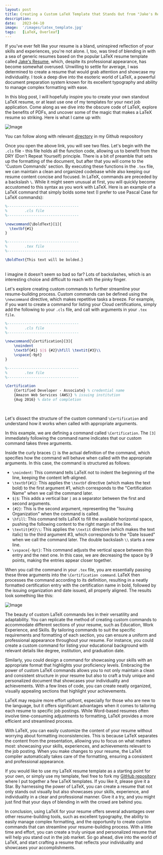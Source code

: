 ```yaml
---
layout: post
title: Creating a Custom LaTeX Template that Stands Out from "Jake's Resume" 
description:
date:   2023-04-10
image:  '/images/latex_template.jpg'
tags:   [LaTeX, Overleaf]
---
```


If you've ever felt like your resume is a bland, uninspired reflection of your skills and experiences, you're not alone. I, too, was tired of blending in with a sea of generic resumes based on the popular LaTeX resume template called [Jake's Resume](https://www.overleaf.com/latex/templates/jakes-resume/syzfjbzwjncs), which, despite its professional appearance, has become somewhat overused. Unwilling to settle for average, I was determined to create a resume that would grab attention and showcase my individuality. I took a deep dive into the esoteric world of LaTeX, a powerful document preparation system known for its excellent typography and ability to manage complex formatting with ease.

In this blog post, I will hopefully inspire you to create your own standout LaTeX resume, or at least use one of my templates for your next job application. Come along as we dive into the obscure code of LaTeX, explore the benefits of PDFs, and uncover some of the magic that makes a LaTeX resume so striking. Here is what I came up with:

![Image]({{site.baseurl}}/images/latex_example_2.jpg) 

You can follow along with relevant [directory](https://github.com/oresttokovenko/resume_templates/tree/main/career_developer_template) in my Github respository

Once you open the above link, you will see two files. Let's begin with the `.cls` file - this file holds all the function code, allowing us to benefit from the DRY (Don't Repeat Yourself) principle. There is a bit of preamble that sets up the formatting of the document, but after that you will come to the 'Custom Commands' section. By executing these functions in the `.tex` file, we can maintain a clean and organized codebase while also keeping our resume content concise and focused. In LaTeX, commands are preceded by a backslash `\`. While it might seem unusual at first, you will quickly become accustomed to this syntax as you work with LaTeX. Here is an example of a LaTeX command that simply bolds some text (I prefer to use Pascal Case for LaTeX commands):

```latex
%---------------------------------
%        .cls file
%---------------------------------

\newcommand{\BoldText}[1]{
  \textbf{#1}
}

%---------------------------------
%        .tex file
%---------------------------------

\BoldText{This text will be bolded.}
```
<br>
I imagine it doesn't seem so bad so far? Lots of backslashes, which is an interesting choice and difficult to reach with the pinky finger.

Let's explore creating custom commands to further streamline your resume-building process. Custom commands can be defined using the `\newcommand` directive, which makes repetitive tasks a breeze. For example, if you want to create a command for listing your Cloud certifications, simply add the following to your `.cls` file, and call with arguments in your `.tex file`. 

```latex
%---------------------------------
%        .cls file
%---------------------------------

\newcommand{\Certification}[3]{
    \noindent
    \textbf{#1} $|$ {#2}\hfill \textit{#3}\\
    \vspace{-9pt}
}

%---------------------------------
%        .tex file
%---------------------------------

\Certification
    {Certified Developer - Associate} % credential name
    {Amazon Web Services (AWS)} % issuing institution
    {Aug 2016} % date of completion

``` 
<br>

Let's dissect the structure of the custom command `\Certification` and understand how it works when called with appropriate arguments.

In this example, we are defining a command called `\Certification`. The `[3]` immediately following the command name indicates that our custom command takes three arguments.

Inside the curly braces `{}` is the actual definition of the command, which specifies how the command will behave when called with the appropriate arguments. In this case, the command is structured as follows:

* `\noindent`: This command tells LaTeX not to indent the beginning of the line, keeping the content left-aligned.
* `\textbf{#1}`: This applies the `\textbf` directive (which makes the text bold) to the first argument #1, which corresponds to the "Certification Name" when we call the command later.
* `$|$`: This adds a vertical bar `|` as a separator between the first and second arguments.
* `{#2}`: This is the second argument, representing the "Issuing Organization" when the command is called.
* `\hfill`: This command tells LaTeX to fill the available horizontal space, pushing the following content to the right margin of the line.
* `\textit{#3}\\`: This applies the `\textit` directive (which makes the text italic) to the third argument #3, which corresponds to the "Date Issued" when we call the command later. The double backslash `\\` starts a new line.
* `\vspace{-9pt}`: This command adjusts the vertical space between this entry and the next one. In this case, we are decreasing the space by 9 points, making the entries appear closer together.

When you call the command in your `.tex` file, you are essentially passing these three arguments into the `\Certification command`. LaTeX then processes the command according to its definition, resulting in a neatly formatted certification entry with the certification name in bold, followed by the issuing organization and date issued, all properly aligned. The results look something like this:

![Image]({{site.baseurl}}/images/latex_example_1.jpg) 

The beauty of custom LaTeX commands lies in their versatility and adaptability. You can replicate the method of creating custom commands to accommodate different sections of your resume, such as Education, Work Experience, and Skills. By tailoring commands to suit the specific requirements and formatting of each section, you can ensure a uniform and professional appearance throughout your resume. For instance, you could create a custom command for listing your educational background with relevant details like degree, institution, and graduation date. 

Similarly, you could design a command for showcasing your skills with an appropriate format that highlights your proficiency levels. Embracing the power of custom LaTeX commands allows you to not only maintain a clean and consistent structure in your resume but also to craft a truly unique and personalized document that showcases your individuality and achievements. With a few lines of code, you can create neatly organized, visually appealing sections that highlight your achievements.

LaTeX may require more effort upfront, especially for those who are new to the language, but it offers significant advantages when it comes to tailoring each resume to specific job postings. While Word-based resumes often involve time-consuming adjustments to formatting, LaTeX provides a more efficient and streamlined process.

With LaTeX, you can easily customize the content of your resume without worrying about formatting inconsistencies. This is because LaTeX separates the content from the presentation, allowing you to focus on what matters most: showcasing your skills, experiences, and achievements relevant to the job posting. When you make changes to your resume, the LaTeX compiler automatically takes care of the formatting, ensuring a consistent and professional appearance.

If you would like to use my LaTeX resume template as a starting point for your own, or simply use my template, feel free to fork my [GitHub repository](https://github.com/oresttokovenko/resume_templates) where I put together a few LaTeX templates. If you like it, please give it a Star. By harnessing the power of LaTeX, you can create a resume that not only stands out visually but also showcases your skills, experience, and individuality in a clear and professional manner. Give it a try, and you might just find that your days of blending in with the crowd are behind you.

In conclusion, using LaTeX for your resume offers several advantages over other resume-building tools, such as excellent typography, the ability to easily manage complex formatting, and the opportunity to create custom commands that can streamline your resume-building process. With a little time and effort, you can create a truly unique and personalized resume that will help you stand out in the job market. So go ahead, dive into the world of LaTeX, and start crafting a resume that reflects your individuality and showcases your accomplishments.